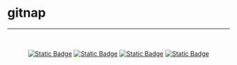 # gitnap

---

<br />
<br />
<div align="center">
  <a href="https://bitbucket.org/rmottalabs/"><img alt="Static Badge" src="https://img.shields.io/badge/-Bitbucket?style=social&logo=bitbucket&logoSize=auto&label=Bitbucket&link=https%3A%2F%2Fbitbucket.org%2Frmottalabs%2Fworkspace%2Foverview%2F"></a>
  <a href="https://gitlab.com/rmottanet"><img alt="Static Badge" src="https://img.shields.io/badge/-Gitlab?style=social&logo=gitlab&logoSize=auto&label=Gitlab&link=https%3A%2F%2Fgitlab.com%2Frmottanet"></a>
  <a href="https://github.com/rmottanet"><img alt="Static Badge" src="https://img.shields.io/badge/-Github?style=social&logo=github&logoSize=auto&label=Github&link=https%3A%2F%2Fgithub.com%2Frmottanet"></a>
  <a href="https://hub.docker.com/"><img alt="Static Badge" src="https://img.shields.io/badge/-DockerHub?style=social&logo=docker&logoSize=auto&label=DockerHub&link=https%3A%2F%2Fhub.docker.com%2Fu%2Frmottanet"></a>
</div>
